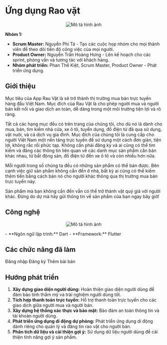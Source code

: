  <p align="center">
  <h1>Ứng dụng Rao vặt</h1>
</p>

<p align="center">
  <img src="https://github.com/PhiTaNguyen/RaoVatTH/assets/92621355/875c5f35-32a6-4423-8c47-2f1d4516967a" alt="Mô tả hình ảnh">
</p>

**Nhóm 1:**
- **Scrum Master:** Nguyễn Phi Tá - Tạo các cuộc họp nhóm cho mọi thành viên để theo dõi tiến độ công việc của mọi người.
- **Product Owner:** Nguyễn Trần Hoàng Hưng - Lên kế hoạch cho các sprint, phỏng vấn và tương tác với khách hàng.
- **Nhóm phát triển:** Phan Thế Kiệt, Scrum Master, Product Owner - Phát triển ứng dụng.

## Giới thiệu
Mục tiêu của App Rau Vặt là sẽ trở thành thị trường mua bán trực tuyến hàng đầu Việt Nam. Mục đích của Rau Vặt là cho phép người mua và người bán kết nối và giao dịch an toàn, dễ dàng trong một môi trường tiện lợi và rõ ràng.

Tất cả các hạng mục đều có trên trang của chúng tôi, cho dù nó là dành cho mua, bán, tìm kiếm nhà cửa, xe ô tô, tuyển dụng, đồ điện tử đã qua sử dụng, vật nuôi, và cả dịch vụ gia đình. Mục đích của chúng tôi là cung cấp cho người Việt Nam một nền tảng trực tuyến để sử dụng một cách đơn giản, tiện lợi, không rắc rối phức tạp. Không cần phải đăng ký và ai cũng có thể tìm kiếm và đăng các thông tin liên quan về các danh mục sản phẩm cần bán khác nhau, từ bất động sản, đồ điện tử đến xe ô tô và còn nhiều hơn nữa.

Mỗi người trong số chúng ta đều có những sản phẩm có thể bán được. Bên cạnh việc giữ sản phẩm không cần đến ở nhà, bất kỳ ai cũng có thể kiếm thêm tiền bằng cách bán nó cho người khác thông qua thị trường mua bán trực tuyến này.

Sản phẩm mà bạn không cần đến vẫn có thể trở thành vật quý giá với người khác. Đừng do dự mà hãy gửi thông tin về sản phẩm của bạn ngay bây giờ!

## Công nghệ
<p align="center">
  <img src="https://github.com/6hoo7/Rao-Vat/assets/140428458/ff974253-fb01-45c4-910f-c660ca346881" alt="Mô tả hình ảnh">
</p>
- **Ngôn ngữ lập trình:** Dart
- **Framework:** Flutter

## Các chức năng đã làm
Đăng nhập
Đăng ký
Thêm bài bán

## Hướng phát triển
1. **Xây dựng giao diện người dùng:** Hoàn thiện giao diện người dùng để đảm bảo tính thẩm mỹ và trải nghiệm người dùng tốt.
2. **Tích hợp thanh toán trực tuyến:** Hỗ trợ thanh toán trực tuyến cho các giao dịch giữa người mua và người bán.
3. **Xây dựng hệ thống xác thực và bảo mật:** Bảo đảm an toàn thông tin và tài khoản người dùng.
4. **Phát triển ứng dụng di động dự phòng:** Phát triển ứng dụng di động dành riêng cho quản lý và đăng tin rao vặt cho người bán.
5. **Phân tích dữ liệu và cải thiện gợi ý:** Sử dụng dữ liệu người dùng để cải thiện tính năng gợi ý sản phẩm.

